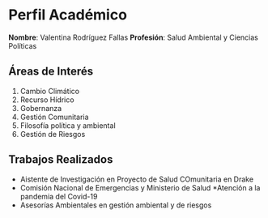 # Perfil Académico

**Nombre**: Valentina Rodríguez Fallas
**Profesión**: Salud Ambiental y Ciencias Políticas

## Áreas de Interés
1. Cambio Climático
2. Recurso Hídrico
3. Gobernanza
4. Gestión Comunitaria
5. Filosofía política y ambiental
6. Gestión de Riesgos

## Trabajos Realizados
- Aistente de Investigación en Proyecto de Salud COmunitaria en Drake
- Comisión Nacional de Emergencias y Ministerio de Salud 
    *Atención a la pandemia del Covid-19
- Asesorías Ambientales en gestión ambiental y de riesgos
